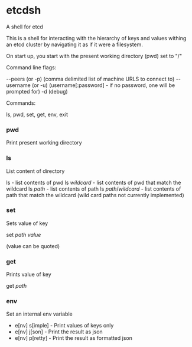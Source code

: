 # etcdsh
A shell for etcd

This is a shell for interacting with the hierarchy of keys and values withing an etcd cluster by navigating it as if it were a filesystem.

On start up, you start with the present working directory (pwd) set to "/"

Command line flags:

--peers (or -p) (comma delimited list of machine URLS to connect to)
--username (or -u) (username[:password] - if no password, one will be prompted for)
-d (debug)

Commands:

ls, pwd, set, get, env, exit

### pwd

Print present working directory

### ls

List content of directory

ls - list contents of pwd
ls _wildcard_ - list contents of pwd that match the wildcard
ls _path_ - list contents of path 
ls _path_/_wildcard_ - list contents of path that match the wildcard
(wild card paths not currently implemented)

### set

Sets value of key

set _path_ _value_

(value can be quoted)

### get

Prints value of key

get _path_

### env

Set an internal env variable

* e[nv] s[imple] - Print values of keys only
* e[nv] j[son] - Print the result as json
* e[nv] p[retty] - Print the result as formatted json

